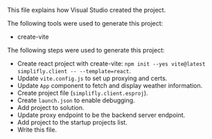 This file explains how Visual Studio created the project.

The following tools were used to generate this project:
- create-vite

The following steps were used to generate this project:
- Create react project with create-vite: `npm init --yes vite@latest simplifly.client -- --template=react`.
- Update `vite.config.js` to set up proxying and certs.
- Update `App` component to fetch and display weather information.
- Create project file (`simplifly.client.esproj`).
- Create `launch.json` to enable debugging.
- Add project to solution.
- Update proxy endpoint to be the backend server endpoint.
- Add project to the startup projects list.
- Write this file.
